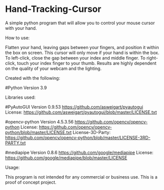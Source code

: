 # Hand-Tracking-Cursor
A simple python program that will allow you to control your mouse cursor with your hand.

How to use:

Flatten your hand, leaving gaps between your fingers, and position it within the box on screen. This cursor will only move if your hand is within
the box. To left-click, close the gap between your index and middle finger. To right-click, touch your index finger to your thumb. Results are highly dependent on the quality of your webcam and the lighting.

Created with the following:

#Python Version 3.9 

Libraries used:

#PyAutoGUI Version 0.9.53 https://github.com/asweigart/pyautogui
License: https://github.com/asweigart/pyautogui/blob/master/LICENSE.txt

#opencv-python Version 4.5.3.56 https://github.com/opencv/opencv-python
License: https://github.com/opencv/opencv-python/blob/master/LICENSE.txt
License-3D-Party: https://github.com/opencv/opencv-python/blob/master/LICENSE-3RD-PARTY.txt

#mediapipe Version 0.8.6 https://github.com/google/mediapipe
License: https://github.com/google/mediapipe/blob/master/LICENSE

Usage: 

This program is not intended for any commercial or business use. This is a proof of concept project. 

